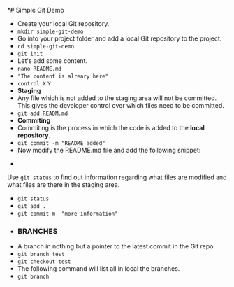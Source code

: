 *# Simple Git Demo

* Create your local Git repository.
* `mkdir simple-git-demo`
* Go into your project folder and add a local Git repository to the project.
* `cd simple-git-demo`
* `git init`
* Let's add some content.
* `nano README.md`
* `"The content is alreary here"`
* `control X` `Y`
* **Staging** 
*  Any file which is not added to the staging area will not be committed. This gives the developer control over which files need to be committed.
* `git add READM.md`
* **Commiting**
* Commiting is the process in which the code is added to the **local repository**.
* `git commit -m "README added"`
* Now modify the README.md file and add the following snippet:
* ```Status
Use `git status` to find out information regarding what files are modified and what files are there in the staging area.
* `git status`
* `git add .`
* `git commit m- "more information"`
* ### BRANCHES
* A branch in nothing but a pointer to the latest commit in the Git repo. 
* `git branch test`
* `git checkout test`
* The following command will list all in local the branches.
* `git branch`
 

 


  











